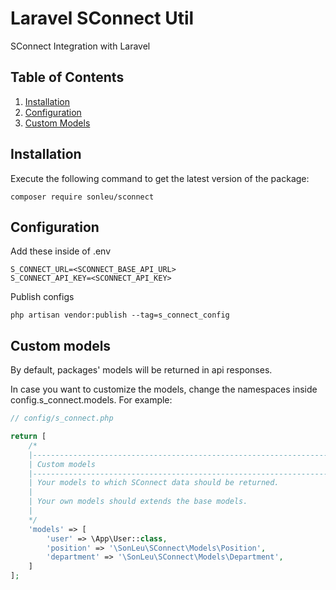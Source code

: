 # Laravel SConnect Util

SConnect Integration with Laravel

## Table of Contents

1.  [Installation](#installation)
2.  [Configuration](#configuration)
3.  [Custom Models](#custom-models)
    
## Installation

Execute the following command to get the latest version of the package:

```terminal
composer require sonleu/sconnect
``` 

## Configuration

Add these inside of .env

```.env
S_CONNECT_URL=<SCONNECT_BASE_API_URL>
S_CONNECT_API_KEY=<SCONNECT_API_KEY>
```

Publish configs

```terminal
php artisan vendor:publish --tag=s_connect_config
```

## Custom models

By default, packages' models will be returned in api responses.

In case you want to customize the models, change the namespaces inside config.s_connect.models. For example:

```php
// config/s_connect.php

return [
    /*
    |--------------------------------------------------------------------------
    | Custom models
    |--------------------------------------------------------------------------
    | Your models to which SConnect data should be returned.
    |
    | Your own models should extends the base models.
    |
    */
    'models' => [
        'user' => \App\User::class,
        'position' => '\SonLeu\SConnect\Models\Position',
        'department' => '\SonLeu\SConnect\Models\Department', 
    ]
];
```
